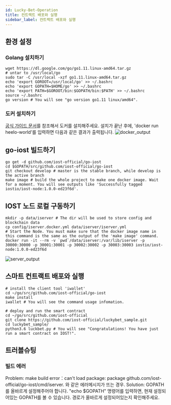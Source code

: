 ```yaml
---
id: Lucky-Bet-Operation
title: 컨트랙트 배포와 실행
sidebar_label: 컨트랙트 배포와 실행
---
```


## 환경 설정
### Golang 설치하기
```shell
wget https://dl.google.com/go/go1.11.linux-amd64.tar.gz
# untar to /usr/local/go
sudo tar -C /usr/local -xzf go1.11.linux-amd64.tar.gz
echo 'export GOROOT=/usr/local/go' >> ~/.bashrc
echo 'export GOPATH=$HOME/go' >> ~/.bashrc
echo 'export PATH=$GOROOT/bin:$GOPATH/bin:$PATH' >> ~/.bashrc
source ~/.bashrc
go version # You will see "go version go1.11 linux/amd64".
```
### 도커 설치하기  
[공식 가이드 문서](https://docs.docker.com/install/linux/docker-ce/ubuntu/)를 참조해서 도커를 설치해주세요. 설치가 끝난 후에, 'docker run heelo-world'를 입력하면 다음과 같은 결과가 출력됩니다.
![docker_output](assets/5-lucky-bet/Lucky-Bet-Operation/docker_output.png)
## go-iost 빌드하기
```shell
go get -d github.com/iost-official/go-iost
cd $GOPATH/src/github.com/iost-official/go-iost
git checkout develop # master is the stable branch, while develop is the active branch
make image # build the whole project to make one docker image. Wait for a moment. You will see outputs like 'Successfully tagged iostio/iost-node:1.0.0-ed23f6d'.
```
## IOST 노드 로컬 구동하기
```shell
mkdir -p data/iserver # The dir will be used to store config and blockchain data
cp config/iserver.docker.yml data/iserver/iserver.yml
# Start the Node. You must make sure that the docker image name in this command is the same as the output of the 'make image' command.
docker run -it --rm -v `pwd`/data/iserver:/var/lib/iserver -p 30000:30000 -p 30001:30001 -p 30002:30002 -p 30003:30003 iostio/iost-node:1.0.0-ed23f6d
```
![server_output](assets/5-lucky-bet/Lucky-Bet-Operation/server_output.png)
## 스마트 컨트랙트 배포와 실행
```shell
# install the client tool 'iwallet'
cd ~/go/src/github.com/iost-official/go-iost
make install
iwallet # You will see the command usage infomation.

# deploy and run the smart contract
cd ~/go/src/github.com/iost-official
git clone https://github.com/iost-official/luckybet_sample.git
cd luckybet_sample/
python3.6 luckbet.py # You will see "Congratulations! You have just run a smart contract on IOST!".
```

## 트러블슈팅
### 빌드 에러
Problem: make build error：can't load package: package github.com/iost-official/go-iost/cmd/iserver. 와 같은 에러메시지가 뜨는 경우.
Solution: GOPATH를 올바르게 설정해주어야 합니다. "echo $GOPATH" 명령어를 입력하면, 현재 설정되어있는 GOPATH를 볼 수 있습니다. 경로가 올바르게 설정되어있는지 확인해주세요.
